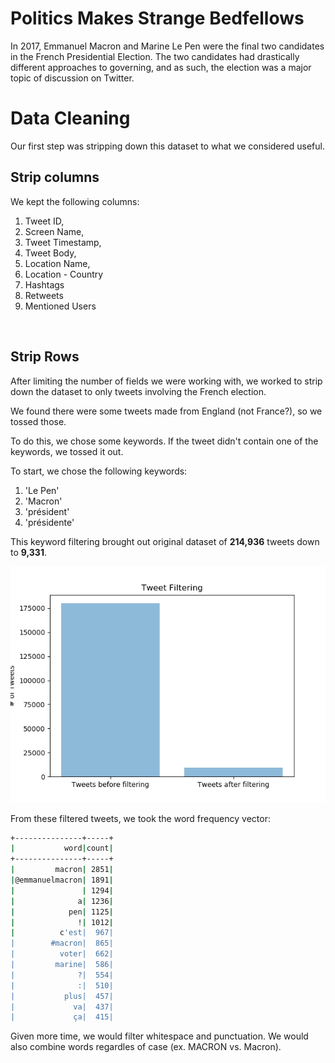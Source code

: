 # Politics Makes Strange Bedfellows
In 2017, Emmanuel Macron and Marine Le Pen were the final two candidates in the French Presidential Election.  The two candidates had drastically different approaches to governing, and as such, the election was a major topic of discussion on Twitter.

# Data Cleaning
Our first step was stripping down this dataset to what we considered useful.


## Strip columns
We kept the following columns:
1. Tweet ID,
1. Screen Name,
1. Tweet Timestamp,
1. Tweet Body,
1. Location Name,
1. Location - Country
1. Hashtags
1. Retweets
1. Mentioned Users

<br>

## Strip Rows

After limiting the number of fields we were working with, we worked to strip down the dataset to only tweets involving the French election.

We found there were some tweets made from England (not France?), so we tossed those.

To do this, we chose some keywords. If the tweet didn't contain one of the keywords, we tossed it out.

To start, we chose the following keywords:
1. 'Le Pen'
1. 'Macron'
1. 'président'
1. 'présidente'

This keyword filtering brought out original dataset of **214,936** tweets down to **9,331**.

![Image](images/filtered_counts.png)

From these filtered tweets, we took the word frequency vector:
```bash
+---------------+-----+                                                         
|           word|count|
+---------------+-----+
|         macron| 2851|
|@emmanuelmacron| 1891|
|               | 1294|
|              a| 1236|
|            pen| 1125|
|              !| 1012|
|          c'est|  967|
|        #macron|  865|
|          voter|  662|
|         marine|  586|
|              ?|  554|
|              :|  510|
|           plus|  457|
|             va|  437|
|             ça|  415|
```

Given more time, we would filter whitespace and punctuation. We would also combine words regardles of case (ex. MACRON vs. Macron).

